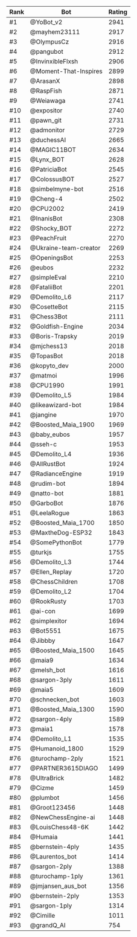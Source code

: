 Rank|Bot|Rating
---|---|---
#1|@YoBot_v2|2941
#2|@mayhem23111|2917
#3|@OlympusCz|2916
#4|@pangubot|2912
#5|@InvinxibleFlxsh|2906
#6|@Moment-That-Inspires|2899
#7|@ArasanX|2898
#8|@RaspFish|2871
#9|@Weiawaga|2741
#10|@expositor|2740
#11|@pawn_git|2731
#12|@admonitor|2729
#13|@duchessAI|2665
#14|@MAGIC11BOT|2634
#15|@Lynx_BOT|2628
#16|@PatriciaBot|2545
#17|@ColossusBOT|2527
#18|@simbelmyne-bot|2516
#19|@Cheng-4|2502
#20|@CPU2002|2419
#21|@InanisBot|2308
#22|@Shocky_BOT|2272
#23|@PeachFruit|2270
#24|@Ukraine-team-creator|2269
#25|@OpeningsBot|2253
#26|@eubos|2232
#27|@simpleEval|2210
#28|@FataliiBot|2201
#29|@Demolito_L6|2117
#30|@CosetteBot|2115
#31|@Chess3Bot|2111
#32|@Goldfish-Engine|2034
#33|@Boris-Trapsky|2019
#34|@mjchess13|2018
#35|@TopasBot|2018
#36|@kopyto_dev|2000
#37|@matmoi|1996
#38|@CPU1990|1991
#39|@Demolito_L5|1984
#40|@likeawizard-bot|1984
#41|@jangine|1970
#42|@Boosted_Maia_1900|1969
#43|@baby_eubos|1957
#44|@sseh-c|1953
#45|@Demolito_L4|1936
#46|@AllRustBot|1924
#47|@RadianceEngine|1919
#48|@rudim-bot|1894
#49|@natto-bot|1881
#50|@GarboBot|1876
#51|@LeelaRogue|1863
#52|@Boosted_Maia_1700|1850
#53|@MaxtheDog-ESP32|1843
#54|@SomePythonBot|1779
#55|@turkjs|1755
#56|@Demolito_L3|1744
#57|@Ellen_Replay|1720
#58|@ChessChildren|1708
#59|@Demolito_L2|1704
#60|@RookRusty|1703
#61|@ai-con|1699
#62|@simplexitor|1694
#63|@Bot5551|1675
#64|@Jibbby|1647
#65|@Boosted_Maia_1500|1645
#66|@maia9|1634
#67|@melsh_bot|1616
#68|@sargon-3ply|1611
#69|@maia5|1609
#70|@schnecken_bot|1603
#71|@Boosted_Maia_1300|1590
#72|@sargon-4ply|1589
#73|@maia1|1578
#74|@Demolito_L1|1535
#75|@Humanoid_1800|1529
#76|@turochamp-2ply|1521
#77|@PARTNER3615DIAGO|1499
#78|@UltraBrick|1482
#79|@Cizme|1459
#80|@plumbot|1456
#81|@Groot123456|1448
#82|@NewChessEngine-ai|1448
#83|@LouisChess48-6K|1442
#84|@Humaia|1441
#85|@bernstein-4ply|1435
#86|@Laurentos_bot|1414
#87|@sargon-2ply|1388
#88|@turochamp-1ply|1361
#89|@jmjansen_aus_bot|1356
#90|@bernstein-2ply|1353
#91|@sargon-1ply|1314
#92|@Cimille|1011
#93|@grandQ_AI|754
